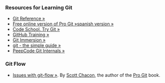 ### Resources for Learning Git
* [Git Reference &raquo;](http://gitref.org)
* [Free online version of Pro Git &raquo;](http://git-scm.com/book)[spanish version &raquo;](http://git-scm.com/book/es)
* [Code School. Try Git &raquo;](http://try.github.io/levels/1/challenges/1)
* [GitHub Training &raquo;](http://training.github.com/web/git-foundations/)
* [Git Immersion &raquo;](http://gitimmersion.com)
* [git - the simple guide &raquo;](http://rogerdudler.github.io/git-guide/)
* [PeepCode Git Internals &raquo;](https://github.com/pluralsight/git-internals-pdf/releases)

### Git Flow
* [Issues with git-flow &raquo;](http://scottchacon.com/2011/08/31/github-flow.html). By [Scott Chacon](http://scottchacon.com/), the author of the [Pro Git](http://git-scm.com/book) book.
